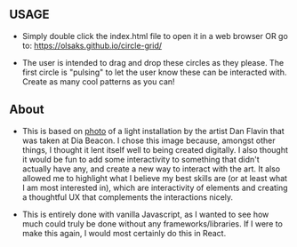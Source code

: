 ## USAGE

- Simply double click the index.html file to open it in a web browser OR go to: https://olsaks.github.io/circle-grid/

- The user is intended to drag and drop these circles as they please. The first circle is "pulsing" to let the user know these can be interacted with. Create as many cool patterns as you can!

## About

- This is based on [photo](https://raw.githubusercontent.com/olsaks/circle-grid/master/danflavin.jpg) of a light installation by the artist Dan Flavin that was taken at Dia Beacon. I chose this image because, amongst other things, I thought it lent itself well to being created digitally. I also thought it would be fun to add some interactivity to something that didn't actually have any, and create a new way to interact with the art. It also allowed me to highlight what I believe my best skills are (or at least what I am most interested in), which are interactivity of elements and creating a thoughtful UX that complements the interactions nicely.

- This is entirely done with vanilla Javascript, as I wanted to see how much could truly be done without any frameworks/libraries. If I were to make this again, I would most certainly do this in React.

